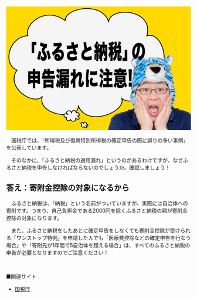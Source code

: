 [![](%E3%80%902024%E5%B9%B4%E6%8F%90%E5%87%BA%20%E7%A2%BA%E5%AE%9A%E7%94%B3%E5%91%8A%E3%80%91%E5%9B%BD%E7%A8%8E%E5%BA%81%E3%81%8C%E5%85%AC%E8%A1%A8%E3%80%8C%E3%81%B5%E3%82%8B%E3%81%95%E3%81%A8%E7%B4%8D%E7%A8%8E%E3%81%AE%E7%94%B3%E5%91%8A%E6%BC%8F%E3%82%8C%E3%80%8D%E3%81%AB%E6%B3%A8%E6%84%8F/6c727b4f53729972.png)](https://ascii.jp/elem/000/003/686/3686495/img.html)

　国税庁では、「所得税及び復興特別所得税の確定申告の際に誤りの多い事例」を公表しています。

　そのなかに、「ふるさと納税の適用漏れ」というのがあるわけですが、なぜふるさと納税を申告しなければならないのでしょうか。確認しましょう！

## 答え：寄附金控除の対象になるから

　ふるさと納税は、「納税」という名前がついていますが、実際には自治体への寄附です。つまり、自己負担金である2000円を除くふるさと納税の額が寄附金控除の対象になります。

　また、ふるさと納税をしたあとに確定申告をしなくても寄附金控除が受けられる「ワンストップ特例」を申請した人でも「医療費控除などの確定申告を行なう場合」や「寄附先が1年間で5自治体を超える場合」は、すべてのふるさと納税の申告が必要となりますのでご注意ください！

 

■関連サイト

-   [国税庁](https://www.nta.go.jp/index.htm)